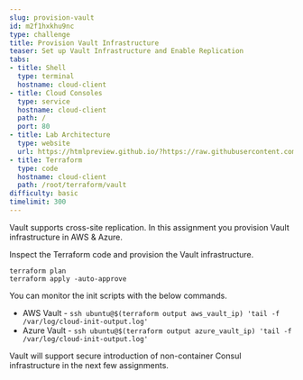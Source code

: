 ```yaml
---
slug: provision-vault
id: m2f1hxkhu9nc
type: challenge
title: Provision Vault Infrastructure
teaser: Set up Vault Infrastructure and Enable Replication
tabs:
- title: Shell
  type: terminal
  hostname: cloud-client
- title: Cloud Consoles
  type: service
  hostname: cloud-client
  path: /
  port: 80
- title: Lab Architecture
  type: website
  url: https://htmlpreview.github.io/?https://raw.githubusercontent.com/hashicorp/field-workshops-consul/add-consul-multi-cloud/instruqt-tracks/multi-cloud-service-networking-with-consul/assets/diagrams/diagrams.html
- title: Terraform
  type: code
  hostname: cloud-client
  path: /root/terraform/vault
difficulty: basic
timelimit: 300
---
```

Vault supports cross-site replication. In this assignment you provision Vault infrastructure in AWS & Azure. <br>

Inspect the Terraform code and provision the Vault infrastructure.

```
terraform plan
terraform apply -auto-approve
```

You can monitor the init scripts with the below commands. <br>


* AWS Vault - `ssh ubuntu@$(terraform output aws_vault_ip) 'tail -f /var/log/cloud-init-output.log'`
* Azure Vault - `ssh ubuntu@$(terraform output azure_vault_ip) 'tail -f /var/log/cloud-init-output.log'`

Vault will support secure introduction of non-container Consul infrastructure in the next few assignments.
